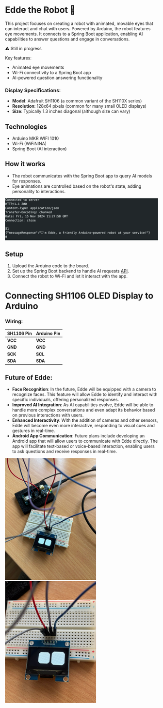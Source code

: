 # Edde the Robot :robot:

This project focuses on creating a robot with animated, movable eyes that can interact and chat with users. Powered by Arduino, the robot features eye movements. It connects to a Spring Boot application, enabling AI capabilities to answer questions and engage in conversations.

:warning: Still in progress

Key features:
- Animated eye movements
- Wi-Fi connectivity to a Spring Boot app
- AI-powered question answering functionality

### Display Specifications:
- **Model**: Adafruit SH1106 (a common variant of the SH110X series)
- **Resolution**: 128x64 pixels (common for many small OLED displays)
- **Size**: Typically 1.3 inches diagonal (although size can vary)


## Technologies
- Arduino MKR WIFI 1010
- Wi-Fi (WiFiNINA)
- Spring Boot (AI interaction)

## How it works
- The robot communicates with the Spring Boot app to query AI models for responses.
- Eye animations are controlled based on the robot's state, adding personality to interactions.
<img src="https://github.com/tinrupcic5/edde-robot-arduino/blob/main/images/edde%20message.png" alt="Response" width="600"/>

## Setup
1. Upload the Arduino code to the board.
2. Set up the Spring Boot backend to handle AI requests [API](https://github.com/tinrupcic5/edde-rest-api).
3. Connect the robot to Wi-Fi and let it interact with the app.

# Connecting SH1106 OLED Display to Arduino

### Wiring:
| SH1106 Pin | Arduino Pin     |
|------------|-----------------|
| **VCC**    |  **VCC**        |
| **GND**    |  **GND**        |
| **SCK**    |  **SCL**        |
| **SDA**    |  **SDA**        |


## Future of Edde:
- **Face Recognition**: In the future, Edde will be equipped with a camera to recognize faces. This feature will allow Edde to identify and interact with specific individuals, offering personalized responses.
- **Improved AI Integration**: As AI capabilities evolve, Edde will be able to handle more complex conversations and even adapt its behavior based on previous interactions with users.
- **Enhanced Interactivity**: With the addition of cameras and other sensors, Edde will become even more interactive, responding to visual cues and gestures in real-time.
- **Android App Communication**: Future plans include developing an Android app that will allow users to communicate with Edde directly. The app will facilitate text-based or voice-based interaction, enabling users to ask questions and receive responses in real-time.

<img src="https://github.com/tinrupcic5/edde-robot-arduino/blob/main/images/edde1.jpeg" alt="Arduino" width="300"/>
<img src="https://github.com/tinrupcic5/edde-robot-arduino/blob/main/images/edde2.jpeg" alt="Edde Eyes" width="300"/>




